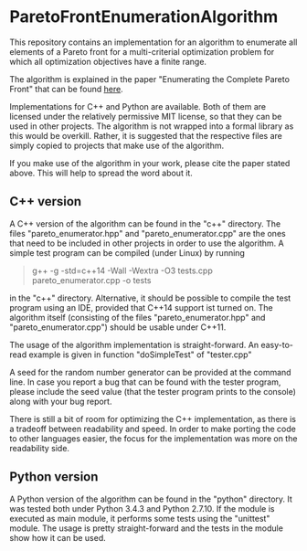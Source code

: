 # ParetoFrontEnumerationAlgorithm
This repository contains an implementation for an algorithm to enumerate all elements of a Pareto front for a multi-criterial optimization problem for which all optimization objectives have a finite range.

The algorithm is explained in the paper "Enumerating the Complete Pareto Front" that can be found [here](http://arxiv.org/abs/1512.05207).

Implementations for C++ and Python are available. Both of them are licensed under the relatively permissive MIT license, so that they can be used in other projects. The algorithm is not wrapped into a formal library as this would be overkill. Rather, it is suggested that the respective files are simply copied to projects that make use of the algorithm.

If you make use of the algorithm in your work, please cite the paper stated above. This will help to spread the word about it.


## C++ version
A C++ version of the algorithm can be found in the "c++" directory. The files "pareto_enumerator.hpp" and "pareto_enumerator.cpp" are the ones that need to be included in other projects in order to use the algorithm. A simple test program can be compiled (under Linux) by running

> g++ -g -std=c++14 -Wall -Wextra -O3 tests.cpp pareto_enumerator.cpp -o tests

in the "c++" directory. Alternative, it should be possible to compile the test program using an IDE, provided that C++14 support ist turned on. The algorithm itself (consisting of the files "pareto_enumerator.hpp" and "pareto_enumerator.cpp") should be usable under C++11.

The usage of the algorithm implementation is straight-forward. An easy-to-read example is given in function "doSimpleTest" of "tester.cpp"

A seed for the random number generator can be provided at the command line. In case you report a bug that can be found with the tester program, please include the seed value (that the tester program prints to the console) along with your bug report.

There is still a bit of room for optimizing the C++ implementation, as there is a tradeoff between readability and speed. In order to make porting the code to other languages easier, the focus for the implementation was more on the readability side.


## Python version
A Python version of the algorithm can be found in the "python" directory. It was tested both under Python 3.4.3 and Python 2.7.10. If the module is executed as main module, it performs some tests using the "unittest" module. The usage is pretty straight-forward and the tests in the module show how it can be used.

